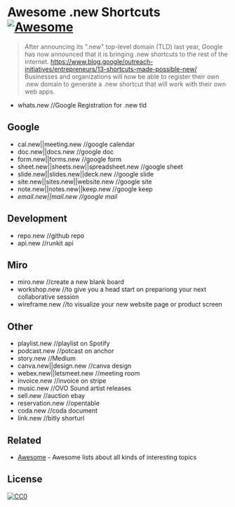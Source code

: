 # Awesome .new Shortcuts [![Awesome](https://cdn.rawgit.com/sindresorhus/awesome/d7305f38d29fed78fa85652e3a63e154dd8e8829/media/badge.svg)](https://github.com/sindresorhus/awesome)

> After announcing its ".new" top-level domain (TLD) last year,
> Google has now announced that it is bringing .new shortcuts to the rest of the internet. https://www.blog.google/outreach-initiatives/entrepreneurs/13-shortcuts-made-possible-new/    
> Businesses and organizations will now be able to register their own .new domain to generate a .new shortcut that will work with their own web apps.

- whats.new //Google Registration for .new tld

## Google

- cal.new||meeting.new //google calendar
- doc.new||docs.new //google doc
- form.new||forms.new //google form
- sheet.new||sheets.new||spreadsheet.new //google sheet
- slide.new||slides.new||deck.new //google slide
- site.new||sites.new||website.new //google site
- note.new||notes.new||keep.new //google keep
- *email.new||mail.new //google mail*

## Development

- repo.new //github repo
- api.new //runkit api

## Miro
- miro.new //create a new blank board
- workshop.new //to give you a head start on prepariong your next collaborative session
- wireframe.new //to visualize your new website page or product screen

## Other

- playlist.new //playlist on Spotify
- podcast.new //potcast on anchor
- story.new //Medium
- canva.new||design.new //canva design
- webex.new||letsmeet.new //meeting room
- invoice.new //invoice on stripe
- music.new //OVO Sound artist releases
- sell.new //auction ebay
- reservation.new //opentable
- coda.new //coda document
- link.new //bitly shorturl


## Related

- [Awesome](https://github.com/sindresorhus/awesome) - Awesome lists about all kinds of interesting topics


## License

[![CC0](http://mirrors.creativecommons.org/presskit/buttons/88x31/svg/cc-zero.svg)](https://creativecommons.org/publicdomain/zero/1.0/)
